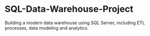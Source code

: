 # SQL-Data-Warehouse-Project
Building a modern data warehouse using SQL Server, including ETL processes, data modeling and analytics. 
